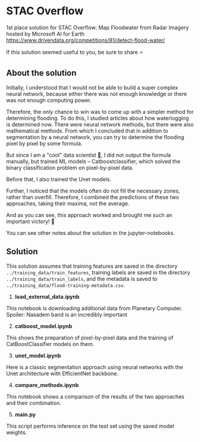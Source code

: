 # STAC Overflow
1st place solution for STAC Overflow: Map Floodwater from Radar Imagery hosted by Microsoft AI for Earth
https://www.drivendata.org/competitions/81/detect-flood-water/

If this solution seemed useful to you, be sure to share ⭐️


## About the solution

Initially, I understood that I would not be able to build a super complex neural network, because either there was not enough knowledge or there was not enough computing power.

Therefore, the only chance to win was to come up with a simpler method for determining flooding. To do this, I studied articles about how waterlogging is determined now. There were neural network methods, but there were also mathematical methods. From which I concluded that in addition to segmentation by a neural network, you can try to determine the flooding pixel by pixel by some formula.

But since I am a "cool" data scientist 🦧, I did not output the formula manually, but trained ML models – Catboostclassifier, which solved the binary classification problem on pixel-by-pixel data.

Before that, I also trained the Unet models.

Further, I noticed that the models often do not fill the necessary zones, rather than overfill. Therefore, I combined the predictions of these two approaches, taking their maxima, not the average.

And as you can see, this approach worked and brought me such an important victory! 🥳

You can see other notes about the solution in the jupyter-notebooks.


## Solution

This solution assumes that training features are saved in the directory `../training_data/train_features`, training labels are saved in the directory `../training_data/train_labels`, and the metadata is saved to `../training_data/flood-training-metadata.csv`.

1. __load_external_data.ipynb__ 

This notebook is downloading additional data from Planetary Computer. Spoiler: Nasadem band is an incredibly important


2. __catboost_model.ipynb__ 

This shows the preparation of pixel-by-pixel data and the training of CatBoostClassifier models on them.


3. __unet_model.ipynb__ 

Here is a classic segmentation approach using neural networks with the Unet architecture with EfficientNet backbone.


4. __compare_methods.ipynb__ 

This notebook shows a comparison of the results of the two approaches and their combination.

5. __main.py__

This script performs inference on the test set using the saved model weights.
